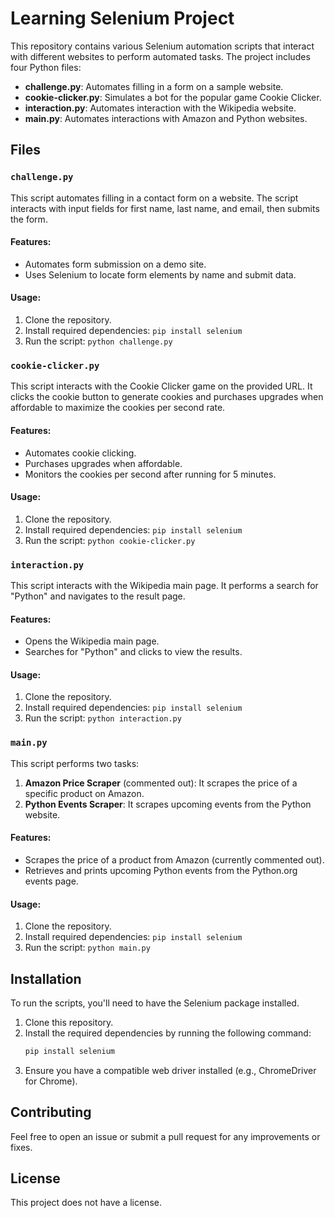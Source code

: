 # Learning Selenium Project

This repository contains various Selenium automation scripts that interact with different websites to perform automated tasks. The project includes four Python files:

- **challenge.py**: Automates filling in a form on a sample website.
- **cookie-clicker.py**: Simulates a bot for the popular game Cookie Clicker.
- **interaction.py**: Automates interaction with the Wikipedia website.
- **main.py**: Automates interactions with Amazon and Python websites.

## Files

### `challenge.py`
This script automates filling in a contact form on a website. The script interacts with input fields for first name, last name, and email, then submits the form. 

#### Features:
- Automates form submission on a demo site.
- Uses Selenium to locate form elements by name and submit data.

#### Usage:
1. Clone the repository.
2. Install required dependencies: `pip install selenium`
3. Run the script: `python challenge.py`

### `cookie-clicker.py`
This script interacts with the Cookie Clicker game on the provided URL. It clicks the cookie button to generate cookies and purchases upgrades when affordable to maximize the cookies per second rate.

#### Features:
- Automates cookie clicking.
- Purchases upgrades when affordable.
- Monitors the cookies per second after running for 5 minutes.

#### Usage:
1. Clone the repository.
2. Install required dependencies: `pip install selenium`
3. Run the script: `python cookie-clicker.py`

### `interaction.py`
This script interacts with the Wikipedia main page. It performs a search for "Python" and navigates to the result page.

#### Features:
- Opens the Wikipedia main page.
- Searches for "Python" and clicks to view the results.

#### Usage:
1. Clone the repository.
2. Install required dependencies: `pip install selenium`
3. Run the script: `python interaction.py`

### `main.py`
This script performs two tasks:
1. **Amazon Price Scraper** (commented out): It scrapes the price of a specific product on Amazon.
2. **Python Events Scraper**: It scrapes upcoming events from the Python website.

#### Features:
- Scrapes the price of a product from Amazon (currently commented out).
- Retrieves and prints upcoming Python events from the Python.org events page.

#### Usage:
1. Clone the repository.
2. Install required dependencies: `pip install selenium`
3. Run the script: `python main.py`

## Installation

To run the scripts, you'll need to have the Selenium package installed.

1. Clone this repository.
2. Install the required dependencies by running the following command:
   ```bash
   pip install selenium
   ```
3. Ensure you have a compatible web driver installed (e.g., ChromeDriver for Chrome).

## Contributing

Feel free to open an issue or submit a pull request for any improvements or fixes.

## License

This project does not have a license.
